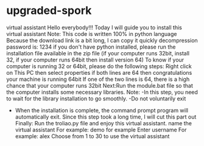 # upgraded-spork
virtual assistant
Hello everybody!!!
Today I will guide you to install this virtual assistant
Note: This code is written 100% in python language
Because the download link is a bit long, I can copy it quickly
decompression password is: 1234
if you don't have python installed, please run the installation file available in the zip file
(if your computer runs 32bit, install 32, if your computer runs 64bit
then install version 64)
To know if your computer is running 32 or 64bit, please do the following steps:
Right click on This PC then select properties
if both lines are 64 then congratulations your machine is running 64bit
If one of the two lines is 64, there is a high chance that your computer runs 32bit
Next:Run the module.bat file so that the computer installs some necessary libraries.
Note:
-In this step, you need to wait for the library installation to go smoothly.
-Do not voluntarily exit
- When the installation is complete, the command prompt program will automatically exit.
Since this step took a long time, I will cut this part out
Finally: Run the troliao.py file and enjoy this virtual assistant.
name the virtual assistant
For example: demo for example
Enter username
For example: alex
Choose from 1 to 30 to use the virtual assistant
